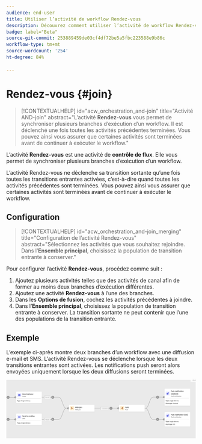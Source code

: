 ```yaml
---
audience: end-user
title: Utiliser l’activité de workflow Rendez-vous
description: Découvrez comment utiliser l’activité de workflow Rendez-vous.
badge: label="Beta"
source-git-commit: 253889459de03cf4df72be5a5fbc223588e9b86c
workflow-type: tm+mt
source-wordcount: '254'
ht-degree: 84%

---
```



# Rendez-vous {#join}


>[!CONTEXTUALHELP]
>id="acw_orchestration_and-join"
>title="Activité AND-join"
>abstract="L’activité **Rendez-vous** vous permet de synchroniser plusieurs branches d’exécution d’un workflow. Il est déclenché une fois toutes les activités précédentes terminées. Vous pouvez ainsi vous assurer que certaines activités sont terminées avant de continuer à exécuter le workflow."

L’activité **Rendez-vous** est une activité de **contrôle de flux**. Elle vous permet de synchroniser plusieurs branches d’exécution d’un workflow.

L’activité Rendez-vous ne déclenche sa transition sortante qu’une fois toutes les transitions entrantes activées, c’est-à-dire quand toutes les activités précédentes sont terminées. Vous pouvez ainsi vous assurer que certaines activités sont terminées avant de continuer à exécuter le workflow.

## Configuration

>[!CONTEXTUALHELP]
>id="acw_orchestration_and-join_merging"
>title="Configuration de l’activité Rendez-vous"
>abstract="Sélectionnez les activités que vous souhaitez rejoindre. Dans l’**Ensemble principal**, choisissez la population de transition entrante à conserver."

Pour configurer l’activité **Rendez-vous**, procédez comme suit :

1. Ajoutez plusieurs activités telles que des activités de canal afin de former au moins deux branches d’exécution différentes.
1. Ajoutez une activité **Rendez-vous** à l’une des branches.
1. Dans les **Options de fusion**, cochez les activités précédentes à joindre.
1. Dans l’**Ensemble principal**, choisissez la population de transition entrante à conserver. La transition sortante ne peut contenir que l’une des populations de la transition entrante.

## Exemple

L’exemple ci-après montre deux branches d’un workflow avec une diffusion e-mail et SMS. L’activité Rendez-vous se déclenche lorsque les deux transitions entrantes sont activées. Les notifications push seront alors envoyées uniquement lorsque les deux diffusions seront terminées.

![](../assets/workflow-andjoin-example.png)